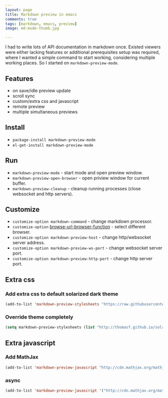 ```yaml
---
layout: page
title: Markdown preview in emacs
comments: true
tags: [markdown, emacs, preview]
image: md-mode-thumb.jpg

---
```


I had to write lots of API documentation in markdown once. Existed viewers were either lacking features or additional prerequisites setup was required, where I wanted a simple command to start working, considering multiple working places. So I started on `markdown-preview-mode`.

## Features

* on save/idle preview update
* scroll sync
* custom/extra css and javascript
* remote preview
* multiple simultaneous previews

## Install

* `package-install markdown-preview-mode`
* `el-get-install markdown-preview-mode`

## Run

* `markdown-preview-mode` - start mode and open preview window.
* `markdown-preview-open-browser` - open priview window for current buffer.
* `markdown-preview-cleanup` - cleanup running processes (close websocket and http servers).

## Customize

* `customize-option markdown-command` - change markdown processor.
* `customize-option` [browse-url-browser-function](http://www.emacswiki.org/emacs/BrowseUrl) - select different browser.
* `customize-option markdown-preview-host` - change http/websocket server address.
* `customize-option markdown-preview-ws-port` - change websocket server port.
* `customize-option markdown-preview-http-port` - change http server port.

## Extra css

### Add extra css to default solarized dark theme
```lisp
(add-to-list 'markdown-preview-stylesheets "https://raw.githubusercontent.com/richleland/pygments-css/master/emacs.css")
```
### Override theme completely

```lisp
(setq markdown-preview-stylesheets (list "http://thomasf.github.io/solarized-css/solarized-light.min.css"))
```

## Extra javascript

### Add MathJax

```lisp
(add-to-list 'markdown-preview-javascript "http://cdn.mathjax.org/mathjax/latest/MathJax.js?config=TeX-MML-AM_CHTML")
```
### async

```lisp
(add-to-list 'markdown-preview-javascript '("http://cdn.mathjax.org/mathjax/latest/MathJax.js?config=TeX-MML-AM_CHTML" . async))
```
